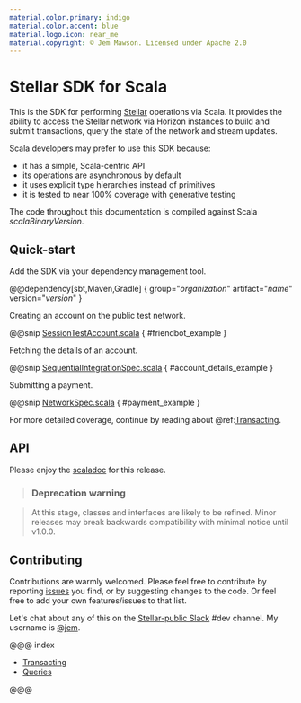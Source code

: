 ```yaml
---
material.color.primary: indigo
material.color.accent: blue
material.logo.icon: near_me
material.copyright: © Jem Mawson. Licensed under Apache 2.0
---
```


# Stellar SDK for Scala

This is the SDK for performing [Stellar](https://www.stellar.org/) operations via Scala. It provides the ability to
access the Stellar network via Horizon instances to build and submit transactions, query the state of the network and
stream updates.

Scala developers may prefer to use this SDK because:

* it has a simple, Scala-centric API
* its operations are asynchronous by default
* it uses explicit type hierarchies instead of primitives
* it is tested to near 100% coverage with generative testing

The code throughout this documentation is compiled against Scala $scalaBinaryVersion$.


## Quick-start

Add the SDK via your dependency management tool.

@@dependency[sbt,Maven,Gradle] {
  group="$organization$"
  artifact="$name$"
  version="$version$"
}

Creating an account on the public test network.

@@snip [SessionTestAccount.scala](../../it/scala/stellar/sdk/SessionTestAccount.scala) { #friendbot_example }

Fetching the details of an account.

@@snip [SequentialIntegrationSpec.scala](../../it/scala/stellar/sdk/SequentialIntegrationSpec.scala) { #account_details_example }

Submitting a payment.

@@snip [NetworkSpec.scala](../../it/scala/stellar/sdk/SequentialIntegrationSpec.scala) { #payment_example }

For more detailed coverage, continue by reading about @ref:[Transacting](transacting.md).

## API

Please enjoy the [scaladoc](api/stellar/sdk) for this release.


> ### Deprecation warning

> At this stage, classes and interfaces are likely to be refined. Minor releases may break backwards compatibility
with minimal notice until v1.0.0.


## Contributing

Contributions are warmly welcomed. Please feel free to contribute by reporting [issues](https://github.com/Synesso/scala-stellar-sdk/issues)
you find, or by suggesting changes to the code. Or feel free to add your own features/issues to that list.

Let's chat about any of this on the [Stellar-public Slack](https://stellar-public.slack.com/) #dev channel. My username
is [@jem](https://keybase.io/jem).


@@@ index

* [Transacting](transacting.md)
* [Queries](queries.md)

@@@
